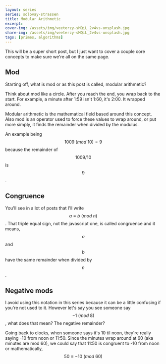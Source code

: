 ```yaml
---
layout: series
series: solovay-strassen
title: Modular Arithmetic
excerpt:
cover-img: /assets/img/veeterzy-sMQiL_2v4vs-unsplash.jpg
share-img: /assets/img/veeterzy-sMQiL_2v4vs-unsplash.jpg
tags: [primes, algorithms]
---
```


This will be a super short post, but I just want to cover a couple core concepts to make sure we're all on the same page.

## Mod

Starting off, what is mod or as this post is called, modular arithmetic?

Think about mod like a circle. After you reach the end, you wrap back to the start. For example, a minute after 1:59 isn't 1:60, it's 2:00. It wrapped around.

Modular arithmetic is the mathematical field based around this concept. Also mod is an operator used to force these values to wrap around, or put more simply, it finds the remainder when divided by the modulus.

An example being $$1009\ (mod\ 10) = 9$$ because the remainder of $$1009/10$$ is $$9$$.

## Congruence

You'll see in a lot of posts that I'll write $$a\equiv b\ (mod\ n)$$. That triple equal sign, not the javascript one, is called congruence and it means, $$a$$ and $$b$$ have the same remainder when divided by $$n$$.

## Negative mods

I avoid using this notation in this series because it can be a little confusing if you're not used to it. However let's say you see someone say $$-1\ (mod\ 8)$$, what does that mean? The negative remainder?

Going back to clocks, when someone says it's 10 til noon, they're really saying -10 from noon or 11:50. Since the minutes wrap around at 60 (aka minutes are mod 60), we could say that 11:50 is congruent to -10 from noon or mathematically, $$50\equiv -10\ (mod\ 60)$$

